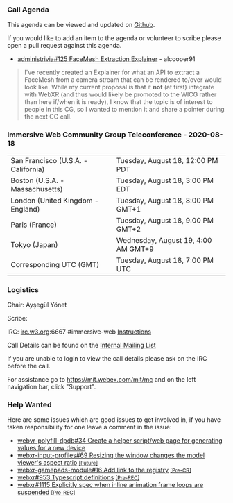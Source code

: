 ### Call Agenda

This agenda can be viewed and updated on [Github](https://github.com/immersive-web/administrivia/blob/main/meetings/cg/2020-08-18-Immersive_Web_Community_Group_Teleconference-agenda.md).

If you would like to add an item to the agenda or volunteer to scribe please open a pull request against this agenda.

* [administrivia#125 FaceMesh Extraction Explainer](https://github.com/immersive-web/administrivia/issues/125) - alcooper91
> I've recently created an Explainer for what an API to extract a FaceMesh from a camera stream that can be rendered to/over would look like. While my current proposal is that it **not** (at first) integrate with WebXR (and thus would likely be promoted to the WICG rather than here if/when it is ready), I know that the topic is of interest to people in this CG, so I wanted to mention it and share a pointer during the next CG call.
 >

### Immersive Web Community Group Teleconference - 2020-08-18

<table>
<tr><td> San Francisco (U.S.A. - California) <td> Tuesday, August 18, 12:00 PM PDT
<tr><td> Boston (U.S.A. - Massachusetts) <td> Tuesday, August 18, 3:00 PM EDT
<tr><td> London (United Kingdom - England) <td> Tuesday, August 18, 8:00 PM GMT+1
<tr><td> Paris (France) <td> Tuesday, August 18, 9:00 PM GMT+2
<tr><td> Tokyo (Japan) <td> Wednesday, August 19, 4:00 AM GMT+9
<tr><td> Corresponding UTC (GMT) <td> Tuesday, August 18, 7:00 PM UTC
</table>

### Logistics

Chair: Ayşegül Yönet

Scribe:

IRC: [irc.w3.org](http://irc.w3.org/):6667 #immersive-web [Instructions](https://github.com/immersive-web/administrivia/blob/main/IRC.md)

Call Details can be found on the [Internal Mailing List](https://lists.w3.org/Archives/Member/internal-immersive-web/2019Feb/0002.html)

If you are unable to login to view the call details please ask on the IRC before the call.

For assistance go to https://mit.webex.com/mit/mc  and on the left navigation bar, click "Support".

### Help Wanted

Here are some issues which are good issues to get involved in, if you have taken responsibility for one leave a comment in the issue:

- [webvr-polyfill-dpdb#34 Create a helper script/web page for generating values for a new device](https://github.com/immersive-web/webvr-polyfill-dpdb/issues/34)
- [webxr-input-profiles#69 Resizing the window changes the model viewer's aspect ratio](https://github.com/immersive-web/webxr-input-profiles/issues/69) [<small>[Future]</small>](https://api.github.com/repos/immersive-web/webxr-input-profiles/milestones/4)
- [webxr-gamepads-module#16 Add link to the registry](https://github.com/immersive-web/webxr-gamepads-module/issues/16) [<small>[Pre-CR]</small>](https://api.github.com/repos/immersive-web/webxr-gamepads-module/milestones/1)
- [webxr#953 Typescript definitions](https://github.com/immersive-web/webxr/issues/953) [<small>[Pre-REC]</small>](https://api.github.com/repos/immersive-web/webxr/milestones/16)
- [webxr#1115 Explicitly spec when inline animation frame loops are suspended](https://github.com/immersive-web/webxr/issues/1115) [<small>[Pre-REC]</small>](https://api.github.com/repos/immersive-web/webxr/milestones/16)


              
